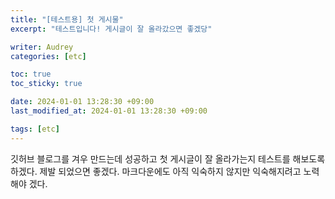 ```yaml
---
title: "[테스트용] 첫 게시물"
excerpt: "테스트입니다! 게시글이 잘 올라갔으면 좋겠당"

writer: Audrey
categories: [etc]

toc: true
toc_sticky: true

date: 2024-01-01 13:28:30 +09:00
last_modified_at: 2024-01-01 13:28:30 +09:00

tags: [etc]
---
```


깃허브 블로그를 겨우 만드는데 성공하고 첫 게시글이 잘 올라가는지 테스트를 해보도록 하겠다.
제발 되었으면 좋겠다. 마크다운에도 아직 익숙하지 않지만 익숙해지려고 노력해야 겠다.